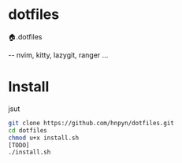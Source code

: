 # dotfiles

🏠.dotfiles

-- nvim, kitty, lazygit, ranger ...

# Install

jsut

```bash
git clone https://github.com/hnpyn/dotfiles.git
cd dotfiles
chmod u+x install.sh
[TODO]
./install.sh
```
